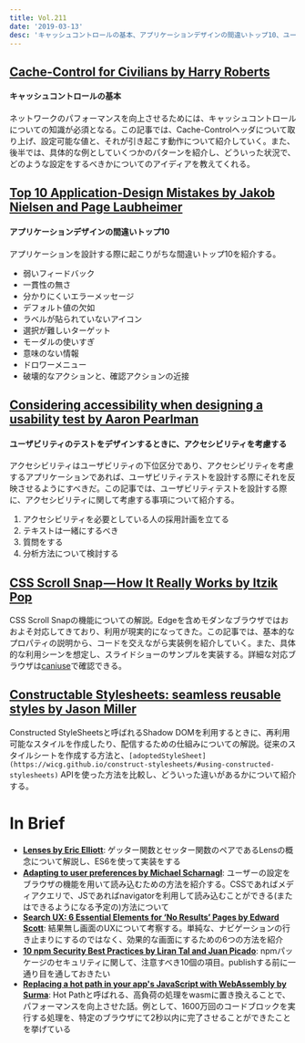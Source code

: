 ```yaml
---
title: Vol.211
date: '2019-03-13'
desc: 'キャッシュコントロールの基本、アプリケーションデザインの間違いトップ10、ユーザビリティのテストをデザインのコツ、ほか計10リンク'
---
```


## [Cache-Control for Civilians by Harry Roberts](https://csswizardry.com/2019/03/cache-control-for-civilians/)

#### キャッシュコントロールの基本

ネットワークのパフォーマンスを向上させるためには、キャッシュコントロールについての知識が必須となる。この記事では、Cache-Controlヘッダについて取り上げ、設定可能な値と、それが引き起こす動作について紹介していく。また、後半では、具体的な例としていくつかのパターンを紹介し、どういった状況で、どのような設定をするべきかについてのアイディアを教えてくれる。

## [Top 10 Application-Design Mistakes by Jakob Nielsen and Page Laubheimer](https://www.nngroup.com/articles/top-10-application-design-mistakes/)

#### アプリケーションデザインの間違いトップ10

アプリケーションを設計する際に起こりがちな間違いトップ10を紹介する。

- 弱いフィードバック
- 一貫性の無さ
- 分かりにくいエラーメッセージ
- デフォルト値の欠如
- ラベルが貼られていないアイコン
- 選択が難しいターゲット
- モーダルの使いすぎ
- 意味のない情報
- ドロワーメニュー
- 破壊的なアクションと、確認アクションの近接

## [Considering accessibility when designing a usability test by Aaron Pearlman](https://www.deque.com/blog/considering-accessibility-when-designing-a-usability-test/)

#### ユーザビリティのテストをデザインするときに、アクセシビリティを考慮する

アクセシビリティはユーザビリティの下位区分であり、アクセシビリティを考慮するアプリケーションであれば、ユーザビリティテストを設計する際にそれを反映させるようにすべきだ。この記事では、ユーザビリティテストを設計する際に、アクセシビリティに関して考慮する事項について紹介する。

1. アクセシビリティを必要としている人の採用計画を立てる
2. テキストは一緒にするべき
3. 質問をする
4. 分析方法について検討する

## [CSS Scroll Snap — How It Really Works by Itzik Pop](https://blog.usejournal.com/css-scroll-snap-how-it-really-works-94d99db80bc9)

CSS Scroll Snapの機能についての解説。Edgeを含めモダンなブラウザではおおよそ対応してきており、利用が現実的になってきた。この記事では、基本的なプロパティの説明から、コードを交えながら実装例を紹介していく。また、具体的な利用シーンを想定し、スライドショーのサンプルを実装する。詳細な対応ブラウザは[caniuse](https://caniuse.com/#feat=css-snappoints)で確認できる。

## [Constructable Stylesheets: seamless reusable styles by Jason Miller](https://developers.google.com/web/updates/2019/02/constructable-stylesheets)

Constructed StyleSheetsと呼ばれるShadow DOMを利用するときに、再利用可能なスタイルを作成したり、配信するための仕組みについての解説。従来のスタイルシートを作成する方法と、`[adoptedStyleSheet](https://wicg.github.io/construct-stylesheets/#using-constructed-stylesheets)` APIを使った方法を比較し、どういった違いがあるかについて紹介する。

# In Brief
- [**Lenses by Eric Elliott**](https://medium.com/javascript-scene/lenses-b85976cb0534): ゲッター関数とセッター関数のペアであるLensの概念について解説し、ES6を使って実装をする
- [**Adapting to user preferences by Michael Scharnagl**](https://justmarkup.com/log/2019/02/adapting-to-user-preferences/): ユーザーの設定をブラウザの機能を用いて読み込むための方法を紹介する。CSSであればメディアクエリで、JSであればnavigatorを利用して読み込むことができる(またはできるようになる予定の)方法について
- [**Search UX: 6 Essential Elements for ‘No Results’ Pages by Edward Scott**](https://baymard.com/blog/no-results-page): 結果無し画面のUXについて考察する。単純な、ナビゲーションの行き止まりにするのではなく、効果的な画面にするための6つの方法を紹介
- [**10 npm Security Best Practices by Liran Tal and Juan Picado**](https://snyk.io/blog/ten-npm-security-best-practices/): npmパッケージのセキュリティに関して、注意すべき10個の項目。publishする前に一通り目を通しておきたい
- [**Replacing a hot path in your app's JavaScript with WebAssembly by Surma**](https://developers.google.com/web/updates/2019/02/hotpath-with-wasm): Hot Pathと呼ばれる、高負荷の処理をwasmに置き換えることで、パフォーマンスを向上させた話。例として、1600万回のコードブロックを実行する処理を、特定のブラウザにて2秒以内に完了させることができたことを挙げている

